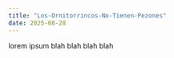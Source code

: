 ```yaml
---
title: "Los-Ornitorrincos-No-Tienen-Pezones"
date: 2025-08-28
---
```


lorem ipsum blah blah blah blah
